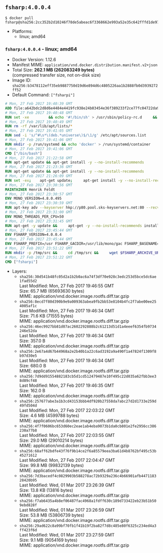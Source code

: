 ## `fsharp:4.0.0.4`

```console
$ docker pull fsharp@sha256:2cc352b2d10246f78de5abeac6f3368662e993a52e35c642fffd1de97acbd521
```

-	Platforms:
	-	linux; amd64

### `fsharp:4.0.0.4` - linux; amd64

-	Docker Version: 1.12.6
-	Manifest MIME: `application/vnd.docker.distribution.manifest.v2+json`
-	Total Size: **262.1 MB (262083249 bytes)**  
	(compressed transfer size, not on-disk size)
-	Image ID: `sha256:b3478112eff35eb9887750d19d6e894d6c4805226aa1b2888fb0d3939272ff52`
-	Default Command: `["fsharpi"]`

```dockerfile
# Mon, 27 Feb 2017 19:40:39 GMT
ADD file:a642bdc2d8d6e4484e4419fc938e24b03454e36f389233f2ce77fc04722da900 in / 
# Mon, 27 Feb 2017 19:40:48 GMT
RUN set -xe 		&& echo '#!/bin/sh' > /usr/sbin/policy-rc.d 	&& echo 'exit 101' >> /usr/sbin/policy-rc.d 	&& chmod +x /usr/sbin/policy-rc.d 		&& dpkg-divert --local --rename --add /sbin/initctl 	&& cp -a /usr/sbin/policy-rc.d /sbin/initctl 	&& sed -i 's/^exit.*/exit 0/' /sbin/initctl 		&& echo 'force-unsafe-io' > /etc/dpkg/dpkg.cfg.d/docker-apt-speedup 		&& echo 'DPkg::Post-Invoke { "rm -f /var/cache/apt/archives/*.deb /var/cache/apt/archives/partial/*.deb /var/cache/apt/*.bin || true"; };' > /etc/apt/apt.conf.d/docker-clean 	&& echo 'APT::Update::Post-Invoke { "rm -f /var/cache/apt/archives/*.deb /var/cache/apt/archives/partial/*.deb /var/cache/apt/*.bin || true"; };' >> /etc/apt/apt.conf.d/docker-clean 	&& echo 'Dir::Cache::pkgcache ""; Dir::Cache::srcpkgcache "";' >> /etc/apt/apt.conf.d/docker-clean 		&& echo 'Acquire::Languages "none";' > /etc/apt/apt.conf.d/docker-no-languages 		&& echo 'Acquire::GzipIndexes "true"; Acquire::CompressionTypes::Order:: "gz";' > /etc/apt/apt.conf.d/docker-gzip-indexes 		&& echo 'Apt::AutoRemove::SuggestsImportant "false";' > /etc/apt/apt.conf.d/docker-autoremove-suggests
# Mon, 27 Feb 2017 19:40:49 GMT
RUN rm -rf /var/lib/apt/lists/*
# Mon, 27 Feb 2017 19:41:05 GMT
RUN sed -i 's/^#\s*\(deb.*universe\)$/\1/g' /etc/apt/sources.list
# Mon, 27 Feb 2017 19:41:06 GMT
RUN mkdir -p /run/systemd && echo 'docker' > /run/systemd/container
# Mon, 27 Feb 2017 19:41:06 GMT
CMD ["/bin/bash"]
# Mon, 27 Feb 2017 21:22:58 GMT
RUN apt-get update && apt-get install -y --no-install-recommends 		ca-certificates 		curl 		wget 	&& rm -rf /var/lib/apt/lists/*
# Mon, 27 Feb 2017 21:23:36 GMT
RUN apt-get update && apt-get install -y --no-install-recommends 		bzr 		git 		mercurial 		openssh-client 		subversion 				procps 	&& rm -rf /var/lib/apt/lists/*
# Mon, 27 Feb 2017 21:26:09 GMT
RUN set -ex; 	apt-get update; 	apt-get install -y --no-install-recommends 		autoconf 		automake 		bzip2 		file 		g++ 		gcc 		imagemagick 		libbz2-dev 		libc6-dev 		libcurl4-openssl-dev 		libdb-dev 		libevent-dev 		libffi-dev 		libgdbm-dev 		libgeoip-dev 		libglib2.0-dev 		libjpeg-dev 		libkrb5-dev 		liblzma-dev 		libmagickcore-dev 		libmagickwand-dev 		libncurses-dev 		libpng-dev 		libpq-dev 		libreadline-dev 		libsqlite3-dev 		libssl-dev 		libtool 		libwebp-dev 		libxml2-dev 		libxslt-dev 		libyaml-dev 		make 		patch 		xz-utils 		zlib1g-dev 				$( 			if apt-cache show 'default-libmysqlclient-dev' 2>/dev/null | grep -q '^Version:'; then 				echo 'default-libmysqlclient-dev'; 			else 				echo 'libmysqlclient-dev'; 			fi 		) 	; 	rm -rf /var/lib/apt/lists/*
# Mon, 27 Feb 2017 23:30:56 GMT
MAINTAINER Henrik Feldt
# Mon, 27 Feb 2017 23:30:57 GMT
ENV MONO_VERSION=4.8.0.495
# Mon, 27 Feb 2017 23:30:59 GMT
RUN apt-key adv --keyserver hkp://p80.pool.sks-keyservers.net:80 --recv-keys 3FA7E0328081BFF6A14DA29AA6A19B38D3D831EF &&     echo "deb http://download.mono-project.com/repo/debian wheezy/snapshots/$MONO_VERSION main" > /etc/apt/sources.list.d/mono-xamarin.list
# Mon, 27 Feb 2017 23:31:00 GMT
ENV MONO_THREADS_PER_CPU=50
# Mon, 27 Feb 2017 23:31:45 GMT
RUN apt-get -y update &&     apt-get -y --no-install-recommends install nuget mono-devel ca-certificates-mono &&     rm -rf /var/lib/apt/lists/*
# Mon, 27 Feb 2017 23:45:44 GMT
ENV FSHARP_VERSION=4.0.0.4
# Mon, 27 Feb 2017 23:45:44 GMT
ENV FSHARP_PREFIX=/usr FSHARP_GACDIR=/usr/lib/mono/gac FSHARP_BASENAME=fsharp-4.0.0.4 FSHARP_ARCHIVE=4.0.0.4.tar.gz FSHARP_ARCHIVE_URL=https://github.com/fsharp/fsharp/archive/4.0.0.4.tar.gz
# Mon, 27 Feb 2017 23:51:22 GMT
RUN mkdir -p /tmp/src &&     cd /tmp/src &&     wget $FSHARP_ARCHIVE_URL &&     tar xf $FSHARP_ARCHIVE &&     cd $FSHARP_BASENAME &&     ./autogen.sh --prefix=$FSHARP_PREFIX --with-gacdir=$FSHARP_GACDIR &&     make &&     make install &&     cd ~ &&     rm -rf /tmp/src
# Mon, 27 Feb 2017 23:51:22 GMT
CMD ["fsharpi"]
```

-	Layers:
	-	`sha256:30d541b48fc05d2a1b2b0ac6a74f3df70e928c3edc253d5bce5dc6ae1fad55d2`  
		Last Modified: Mon, 27 Feb 2017 19:46:55 GMT  
		Size: 65.7 MB (65693630 bytes)  
		MIME: application/vnd.docker.image.rootfs.diff.tar.gzip
	-	`sha256:8ecd7f80d390b9e9a009363abea9fb2bb53e8104b4fc2f7abe00ee254005af1c`  
		Last Modified: Mon, 27 Feb 2017 19:46:34 GMT  
		Size: 71.6 KB (71555 bytes)  
		MIME: application/vnd.docker.image.rootfs.diff.tar.gzip
	-	`sha256:46ec9927bb81d07ac2602292888b2c61213d51d1a4eeef6354fb9734246e52da`  
		Last Modified: Mon, 27 Feb 2017 19:46:34 GMT  
		Size: 357.0 B  
		MIME: application/vnd.docker.image.rootfs.diff.tar.gzip
	-	`sha256:2e67a4d67b44968a2e2b40b1a22c6ad3192a9a490f1a47824f1309f8b97d30e5`  
		Last Modified: Mon, 27 Feb 2017 19:46:34 GMT  
		Size: 680.0 B  
		MIME: application/vnd.docker.image.rootfs.diff.tar.gzip
	-	`sha256:7d9dd91554882183cb5d1cd512479487e10f495c22d035a62fbb3ee38d89cf48`  
		Last Modified: Mon, 27 Feb 2017 19:46:35 GMT  
		Size: 162.0 B  
		MIME: application/vnd.docker.image.rootfs.diff.tar.gzip
	-	`sha256:257677abe3a1b3cd43153bbb4df920b27558da7abc27d2d1733e259d49fd504d`  
		Last Modified: Mon, 27 Feb 2017 22:03:22 GMT  
		Size: 4.6 MB (4599788 bytes)  
		MIME: application/vnd.docker.image.rootfs.diff.tar.gzip
	-	`sha256:4f7f0606bc653d60ec2eae1ab4eba9073b1da0cb801e2fe2956cc386230a77b8`  
		Last Modified: Mon, 27 Feb 2017 22:03:55 GMT  
		Size: 29.0 MB (29010214 bytes)  
		MIME: application/vnd.docker.image.rootfs.diff.tar.gzip
	-	`sha256:68aff62bdfe43f76f9b14ce2f6a85579eea3ba61d4b8762bf495c53b45271612`  
		Last Modified: Mon, 27 Feb 2017 22:04:47 GMT  
		Size: 99.8 MB (99832139 bytes)  
		MIME: application/vnd.docker.image.rootfs.diff.tar.gzip
	-	`sha256:7d3bacedf4c0829903b588278ac72b9329a236c4b66901afb447118328420b95`  
		Last Modified: Wed, 01 Mar 2017 23:26:39 GMT  
		Size: 13.8 KB (13816 bytes)  
		MIME: application/vnd.docker.image.rootfs.diff.tar.gzip
	-	`sha256:f7ab6435a4b8ef06487fac4968a1fdff630c189d733422eb23b51b509ebd828f`  
		Last Modified: Wed, 01 Mar 2017 23:26:59 GMT  
		Size: 53.8 MB (53806739 bytes)  
		MIME: application/vnd.docker.image.rootfs.diff.tar.gzip
	-	`sha256:29ad622c8a99bf70fb1f41b19f2ba82f7d8c485e80f6325c234ed4a3ff423f6d`  
		Last Modified: Wed, 01 Mar 2017 23:27:59 GMT  
		Size: 9.1 MB (9054169 bytes)  
		MIME: application/vnd.docker.image.rootfs.diff.tar.gzip
